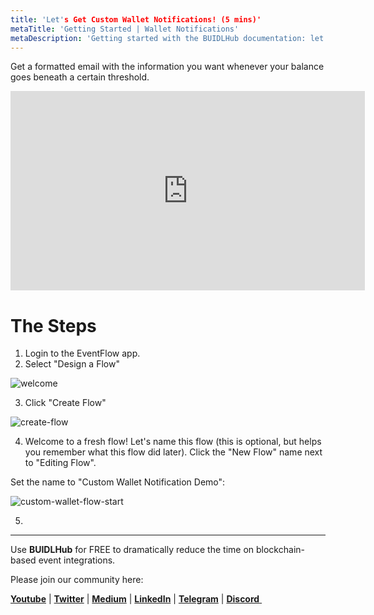 ```yaml
---
title: 'Let's Get Custom Wallet Notifications! (5 mins)'
metaTitle: 'Getting Started | Wallet Notifications'
metaDescription: 'Getting started with the BUIDLHub documentation: let's automate web3.0 & web2.0 without coding.'
---
```


Get a formatted email with the information you want whenever your balance goes beneath a certain threshold.

<iframe width="567" height="319" src="https://www.youtube.com/embed/zh37XlSw1Mo" frameborder="0" allow="accelerometer; autoplay; encrypted-media; gyroscope; picture-in-picture" allowfullscreen></iframe>

# The Steps

1. Login to the EventFlow app.
2. Select "Design a Flow"

![welcome](https://github.com/BUIDLHub/docs/gatsby-gitbook-starter/src/assets/images/introduction/welcome.png)

3. Click "Create Flow"

![create-flow](https://github.com/BUIDLHub/docs/gatsby-gitbook-starter/src/assets/images/getting-started/create-flow.png)

4. Welcome to a fresh flow! Let's name this flow (this is optional, but helps you remember what this flow did later). Click the "New Flow" name next to "Editing Flow".

Set the name to "Custom Wallet Notification Demo":

![custom-wallet-flow-start](https://github.com/BUIDLHub/docs/gatsby-gitbook-starter/src/assets/images/getting-started/custom-wallet/custom-wallet-flow-start.png)

5.

---

Use **BUIDLHub** for FREE to dramatically reduce the time on blockchain-based event integrations.

Please join our community here:

[**Youtube**](https://www.youtube.com/channel/UCBudqf1FNGwtOrPL8f99lCA/featured) | [**Twitter**](https://twittter.com/buidlhub) | [**Medium**](https://medium.com/buidlhub​) | [**LinkedIn**](https://www.linkedin.com/company/buidlhub/​) | [**Telegram**](https://t.me/buidlhub​) | [**Discord** ](https://discord.gg/fQtpeT2​)
​
